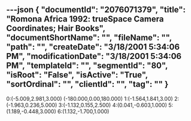 ---json
{
  "documentId": "2076071379",
  "title": "Romona Africa 1992: trueSpace Camera Coordinates; Hair Books",
  "documentShortName": "",
  "fileName": "",
  "path": "",
  "createDate": "3/18/2001 5:34:06 PM",
  "modificationDate": "3/18/2001 5:34:06 PM",
  "templateId": "",
  "segmentId": "80",
  "isRoot": "False",
  "isActive": "True",
  "sortOrdinal": "",
  "clientId": "",
  "tag": ""
}
---

0:(-5.009,2.981,3.000) (-180.000,0.00,180.000)
1:(-1.564,1.841,3.00)
2:(-1.963,0.236,5.000)
3:(-1.132,0.155,2.500)
4:(0.041,-0.603,1.000)
5:(1.189,-0.448,3.000)
6:(1.132,-1.700,1.000)
